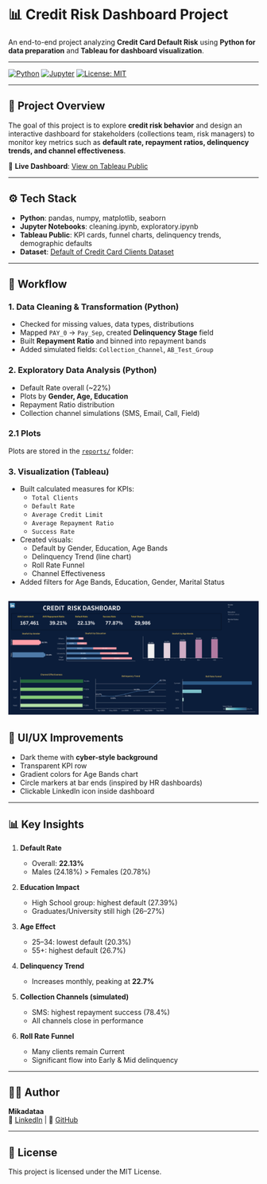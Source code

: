 # 📊 Credit Risk Dashboard Project

An end-to-end project analyzing **Credit Card Default Risk** using **Python for data preparation** and **Tableau for dashboard visualization**.

---

[![Python](https://img.shields.io/badge/Python-3.9-blue.svg)]()
[![Jupyter](https://img.shields.io/badge/Jupyter-Notebook-orange.svg)]()
[![License: MIT](https://img.shields.io/badge/License-MIT-green.svg)](LICENSE)

---

## 🚀 Project Overview
The goal of this project is to explore **credit risk behavior** and design an interactive dashboard for stakeholders (collections team, risk managers) to monitor key metrics such as **default rate, repayment ratios, delinquency trends, and channel effectiveness**.

🔗 **Live Dashboard**: [View on Tableau Public](https://public.tableau.com/views/CreditRiskDashboard_17570712615800/CreditRiskDashboard?:language=en-US&:sid=&:redirect=auth&:display_count=n&:origin=viz_share_link)

---

## ⚙️ Tech Stack
- **Python**: pandas, numpy, matplotlib, seaborn  
- **Jupyter Notebooks**: cleaning.ipynb, exploratory.ipynb  
- **Tableau Public**: KPI cards, funnel charts, delinquency trends, demographic defaults  
- **Dataset**: [Default of Credit Card Clients Dataset](https://www.kaggle.com/datasets/uciml/default-of-credit-card-clients-dataset)

---

## 🔧 Workflow

### 1. Data Cleaning & Transformation (Python)
- Checked for missing values, data types, distributions  
- Mapped `PAY_0` → `Pay_Sep`, created **Delinquency Stage** field  
- Built **Repayment Ratio** and binned into repayment bands  
- Added simulated fields: `Collection_Channel`, `AB_Test_Group`  

### 2. Exploratory Data Analysis (Python)
- Default Rate overall (~22%)  
- Plots by **Gender, Age, Education**  
- Repayment Ratio distribution  
- Collection channel simulations (SMS, Email, Call, Field)  

### 2.1 Plots
Plots are stored in the [`reports/`](reports) folder:  


### 3. Visualization (Tableau)
- Built calculated measures for KPIs:
  - `Total Clients`
  - `Default Rate`
  - `Average Credit Limit`
  - `Average Repayment Ratio`
  - `Success Rate`
- Created visuals:
  - Default by Gender, Education, Age Bands
  - Delinquency Trend (line chart)
  - Roll Rate Funnel
  - Channel Effectiveness
- Added filters for Age Bands, Education, Gender, Marital Status  

![Dashboard Overview](reports/credit-risk-dashboard.png)
---

## 🎨 UI/UX Improvements
- Dark theme with **cyber-style background**  
- Transparent KPI row  
- Gradient colors for Age Bands chart  
- Circle markers at bar ends (inspired by HR dashboards)  
- Clickable LinkedIn icon inside dashboard  

---

## 📊 Key Insights
1. **Default Rate**
   - Overall: **22.13%**
   - Males (24.18%) > Females (20.78%)

2. **Education Impact**
   - High School group: highest default (27.39%)  
   - Graduates/University still high (26–27%)

3. **Age Effect**
   - 25–34: lowest default (20.3%)  
   - 55+: highest default (26.7%)

4. **Delinquency Trend**
   - Increases monthly, peaking at **22.7%**

5. **Collection Channels (simulated)**
   - SMS: highest repayment success (78.4%)  
   - All channels close in performance

6. **Roll Rate Funnel**
   - Many clients remain Current  
   - Significant flow into Early & Mid delinquency

---

## 👩‍💻 Author

**Mikadataa**  
🔗 [LinkedIn](https://www.linkedin.com/in/smagulova/) | 🐙 [GitHub](https://github.com/Mikadataa)

---

## 📄 License

This project is licensed under the MIT License.
